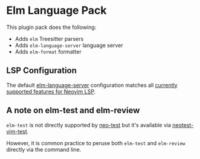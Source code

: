 # Elm Language Pack

This plugin pack does the following:

- Adds `elm` Treesitter parsers
- Adds `elm-language-server` language server
- Adds `elm-format` formatter

## LSP Configuration

The default
[elm-language-server](https://github.com/elm-tooling/elm-language-server)
configuration matches all [currently supported features for Neovim
LSP](https://github.com/elm-tooling/elm-language-server#editor-support).

## A note on elm-test and elm-review

`elm-test` is not directly supported by [neo-test](../test/neotest) but it's
available via
[neotest-vim-test](https://github.com/nvim-neotest/neotest-vim-test).

However, it is common practice to peruse both `elm-test` and `elm-review`
directly via the command line.

<!-- vim: set ft=markdown: -->
